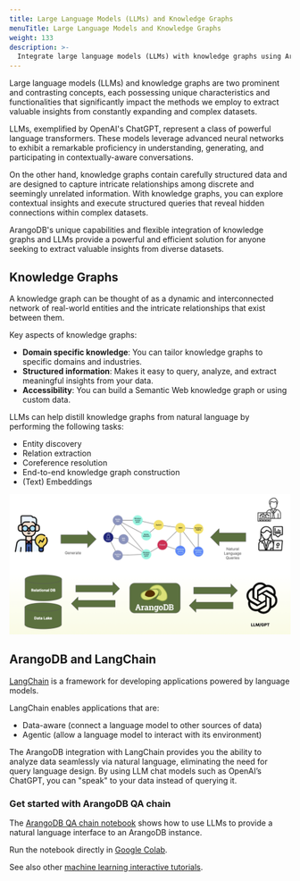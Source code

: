 ```yaml
---
title: Large Language Models (LLMs) and Knowledge Graphs
menuTitle: Large Language Models and Knowledge Graphs
weight: 133
description: >-
  Integrate large language models (LLMs) with knowledge graphs using ArangoDB
---
```

Large language models (LLMs) and knowledge graphs are two prominent and
contrasting concepts, each possessing unique characteristics and functionalities
that significantly impact the methods we employ to extract valuable insights from
constantly expanding and complex datasets.

LLMs, exemplified by OpenAI's ChatGPT, represent a class of powerful language
transformers. These models leverage advanced neural networks to exhibit a
remarkable proficiency in understanding, generating, and participating in
contextually-aware conversations.

On the other hand, knowledge graphs contain carefully structured data and are
designed to capture intricate relationships among discrete and seemingly
unrelated information. With knowledge graphs, you can explore contextual
insights and execute structured queries that reveal hidden connections within
complex datasets. 

ArangoDB's unique capabilities and flexible integration of knowledge graphs and
LLMs provide a powerful and efficient solution for anyone seeking to extract
valuable insights from diverse datasets.

## Knowledge Graphs

A knowledge graph can be thought of as a dynamic and interconnected network of
real-world entities and the intricate relationships that exist between them.

Key aspects of knowledge graphs:
- **Domain specific knowledge**: You can tailor knowledge graphs to specific
  domains and industries.
- **Structured information**: Makes it easy to query, analyze, and extract
  meaningful insights from your data.
- **Accessibility**: You can build a Semantic Web knowledge graph or using
  custom data.

LLMs can help distill knowledge graphs from natural language by performing
the following tasks:
- Entity discovery
- Relation extraction
- Coreference resolution
- End-to-end knowledge graph construction
- (Text) Embeddings

![ArangoDB Knowledge Graphs and LLMs](../../../images/ArangoDB-knowledge-graphs-meets-llms.png)

## ArangoDB and LangChain

[LangChain](https://www.langchain.com/) is a framework for developing applications
powered by language models.

LangChain enables applications that are:
- Data-aware (connect a language model to other sources of data)
- Agentic (allow a language model to interact with its environment)

The ArangoDB integration with LangChain provides you the ability to analyze
data seamlessly via natural language, eliminating the need for query language
design. By using LLM chat models such as OpenAI’s ChatGPT, you can "speak" to
your data instead of querying it.

### Get started with ArangoDB QA chain

The [ArangoDB QA chain notebook](https://langchain-langchain.vercel.app/docs/use_cases/more/graph/graph_arangodb_qa.html)
shows how to use LLMs to provide a natural language interface to an ArangoDB
instance.

Run the notebook directly in [Google Colab](https://colab.research.google.com/github/arangodb/interactive_tutorials/blob/master/notebooks/Langchain.ipynb).

See also other [machine learning interactive tutorials](https://github.com/arangodb/interactive_tutorials#machine-learning).